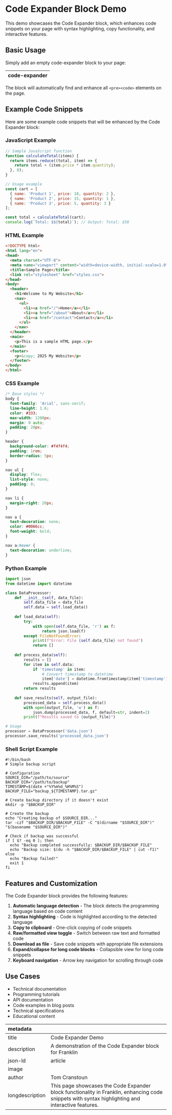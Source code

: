 # Code Expander Block Demo

This demo showcases the Code Expander block, which enhances code snippets on your page with syntax highlighting, copy functionality, and interactive features.

## Basic Usage

Simply add an empty code-expander block to your page:

| code-expander |
| ------------- |

The block will automatically find and enhance all `<pre><code>` elements on the page.

## Example Code Snippets

Here are some example code snippets that will be enhanced by the Code Expander block:

### JavaScript Example

```javascript
// Sample JavaScript function
function calculateTotal(items) {
  return items.reduce((total, item) => {
    return total + (item.price * item.quantity);
  }, 0);
}

// Usage example
const cart = [
  { name: 'Product 1', price: 10, quantity: 2 },
  { name: 'Product 2', price: 15, quantity: 1 },
  { name: 'Product 3', price: 5, quantity: 3 }
];

const total = calculateTotal(cart);
console.log(`Total: $${total}`); // Output: Total: $50
```

### HTML Example

```html
<!DOCTYPE html>
<html lang="en">
<head>
  <meta charset="UTF-8">
  <meta name="viewport" content="width=device-width, initial-scale=1.0">
  <title>Sample Page</title>
  <link rel="stylesheet" href="styles.css">
</head>
<body>
  <header>
    <h1>Welcome to My Website</h1>
    <nav>
      <ul>
        <li><a href="/">Home</a></li>
        <li><a href="/about">About</a></li>
        <li><a href="/contact">Contact</a></li>
      </ul>
    </nav>
  </header>
  <main>
    <p>This is a sample HTML page.</p>
  </main>
  <footer>
    <p>&copy; 2025 My Website</p>
  </footer>
</body>
</html>
```

### CSS Example

```css
/* Base styles */
body {
  font-family: 'Arial', sans-serif;
  line-height: 1.6;
  color: #333;
  max-width: 1200px;
  margin: 0 auto;
  padding: 20px;
}

header {
  background-color: #f4f4f4;
  padding: 1rem;
  border-radius: 5px;
}

nav ul {
  display: flex;
  list-style: none;
  padding: 0;
}

nav li {
  margin-right: 20px;
}

nav a {
  text-decoration: none;
  color: #0066cc;
  font-weight: bold;
}

nav a:hover {
  text-decoration: underline;
}
```

### Python Example

```python
import json
from datetime import datetime

class DataProcessor:
    def __init__(self, data_file):
        self.data_file = data_file
        self.data = self.load_data()
    
    def load_data(self):
        try:
            with open(self.data_file, 'r') as f:
                return json.load(f)
        except FileNotFoundError:
            print(f"Error: File {self.data_file} not found")
            return []
    
    def process_data(self):
        results = []
        for item in self.data:
            if 'timestamp' in item:
                # Convert timestamp to datetime
                item['date'] = datetime.fromtimestamp(item['timestamp'])
            results.append(item)
        return results
    
    def save_results(self, output_file):
        processed_data = self.process_data()
        with open(output_file, 'w') as f:
            json.dump(processed_data, f, default=str, indent=2)
        print(f"Results saved to {output_file}")

# Usage
processor = DataProcessor('data.json')
processor.save_results('processed_data.json')
```

### Shell Script Example

```shell
#!/bin/bash
# Simple backup script

# Configuration
SOURCE_DIR="/path/to/source"
BACKUP_DIR="/path/to/backup"
TIMESTAMP=$(date +"%Y%m%d_%H%M%S")
BACKUP_FILE="backup_${TIMESTAMP}.tar.gz"

# Create backup directory if it doesn't exist
mkdir -p "$BACKUP_DIR"

# Create the backup
echo "Creating backup of $SOURCE_DIR..."
tar -czf "$BACKUP_DIR/$BACKUP_FILE" -C "$(dirname "$SOURCE_DIR")" "$(basename "$SOURCE_DIR")"

# Check if backup was successful
if [ $? -eq 0 ]; then
  echo "Backup completed successfully: $BACKUP_DIR/$BACKUP_FILE"
  echo "Backup size: $(du -h "$BACKUP_DIR/$BACKUP_FILE" | cut -f1)"
else
  echo "Backup failed!"
  exit 1
fi
```

## Features and Customization

The Code Expander block provides the following features:

1. **Automatic language detection** - The block detects the programming language based on code content
2. **Syntax highlighting** - Code is highlighted according to the detected language
3. **Copy to clipboard** - One-click copying of code snippets
4. **Raw/formatted view toggle** - Switch between raw text and formatted code
5. **Download as file** - Save code snippets with appropriate file extensions
6. **Expand/collapse for long code blocks** - Collapsible view for long code snippets
7. **Keyboard navigation** - Arrow key navigation for scrolling through code

## Use Cases

- Technical documentation
- Programming tutorials
- API documentation
- Code examples in blog posts
- Technical specifications
- Educational content

| metadata        |                                                                                                                                   |
| :-------------- | :-------------------------------------------------------------------------------------------------------------------------------- |
| title           | Code Expander Demo                                                                                                                |
| description     | A demonstration of the Code Expander block for Franklin                                                                           |
| json-ld         | article                                                                                                                           |
| image           |                                                                                                                                   |
| author          | Tom Cranstoun                                                                                                                     |
| longdescription | This page showcases the Code Expander block functionality in Franklin, enhancing code snippets with syntax highlighting and interactive features. |
